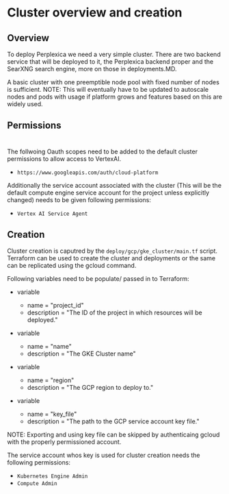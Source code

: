 # Cluster overview and creation

## Overview

To deploy Perplexica we need a very simple cluster.
There are two backend service that will be deployed to it, the Perplexica backend proper and the SearXNG search engine, more on those in deployments.MD.

A basic cluster with one preemptible node pool with fixed number of nodes is sufficient. NOTE: This will eventually have to be updated to autoscale nodes and pods with usage if platform grows and features based on this are widely used.

## Permissions

#

The follwoing Oauth scopes need to be added to the default cluster permissions to allow access to VertexAI.

- `https://www.googleapis.com/auth/cloud-platform`

Additionally the service account associated with the cluster (This will be the default compute engine service account for the project unless explicitly changed) needs to be given following permissions:

- `Vertex AI Service Agent`

## Creation

Cluster creation is caputred by the `deploy/gcp/gke_cluster/main.tf` script. Terraform can be used to create the cluster and deployments or the same can be replicated using the gcloud command.

Following variables need to be populate/ passed in to Terraform:

- variable

  - name = "project_id"
  - description = "The ID of the project in which resources will be deployed."

- variable

  - name = "name"
  - description = "The GKE Cluster name"

- variable

  - name = "region"
  - description = "The GCP region to deploy to."

- variable
  - name = "key_file"
  - description = "The path to the GCP service account key file."

NOTE: Exporting and using key file can be skipped by authenticaing gcloud with the properly permissioned account.

The service account whos key is used for cluster creation needs the following permissions:

- `Kubernetes Engine Admin`
- `Compute Admin`
